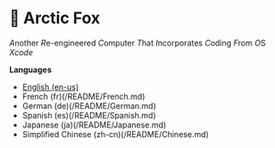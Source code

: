 #  :fox_face: Arctic Fox<br>
*A*nother *R*e-engineered *C*omputer *T*hat *I*ncorporates *C*oding *F*rom *O*S *Xcode*

**Languages**
* [English (en-us)](/README/English.md)
* French (fr)(/README/French.md)
* German (de)(/README/German.md)
* Spanish (es)(/README/Spanish.md)
* Japanese (ja)(/README/Japanese.md)
* Simplified Chinese (zh-cn)(/README/Chinese.md)
